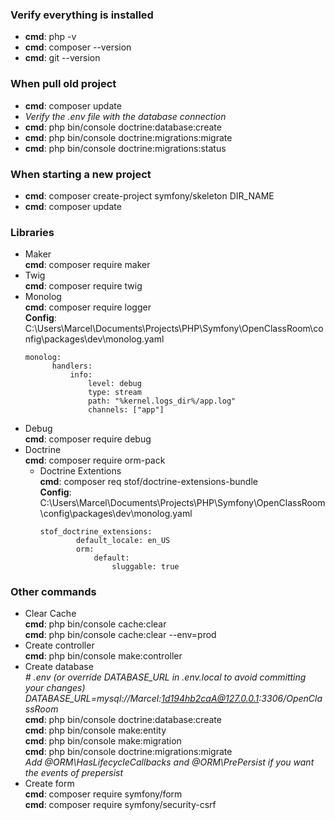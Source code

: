 ### Verify everything is installed
- **cmd**: php -v
- **cmd**: composer --version
- **cmd**: git --version

### When pull old project
- **cmd**: composer update
- _Verify the .env file with the database connection_
- **cmd**: php bin/console doctrine:database:create
- **cmd**: php bin/console doctrine:migrations:migrate
- **cmd**: php bin/console doctrine:migrations:status

### When starting a new project
- **cmd**: composer create-project symfony/skeleton DIR_NAME
- **cmd**: composer update

### Libraries
- Maker  
  **cmd**: composer require maker  
- Twig  
  **cmd**: composer require twig  
- Monolog  
  **cmd**: composer require logger  
    **Config**: C:\Users\Marcel\Documents\Projects\PHP\Symfony\OpenClassRoom\config\packages\dev\monolog.yaml  
    ```
    monolog:
		  handlers:
			  info:
				  level: debug
				  type: stream
				  path: "%kernel.logs_dir%/app.log"
				  channels: ["app"]
    ```
- Debug  
  **cmd**: composer require debug  
- Doctrine  
  **cmd**: composer require orm-pack  
  - Doctrine Extentions  
    **cmd**: composer req stof/doctrine-extensions-bundle  
    **Config**: C:\Users\Marcel\Documents\Projects\PHP\Symfony\OpenClassRoom\config\packages\dev\monolog.yaml  
      ```
      stof_doctrine_extensions:
			  default_locale: en_US
			  orm:
				  default:
					  sluggable: true
      ```
### Other commands  
- Clear Cache  
  **cmd**: php bin/console cache:clear  
  **cmd**: php bin/console cache:clear --env=prod  
- Create controller  
  **cmd**: php bin/console make:controller  
- Create database  
  _# .env (or override DATABASE_URL in .env.local to avoid committing your changes)_  
	_DATABASE_URL=mysql://Marcel:1d194hb2caA@127.0.0.1:3306/OpenClassRoom_  
  **cmd**: php bin/console doctrine:database:create  
  **cmd**: php bin/console make:entity  
  **cmd**: php bin/console make:migration  
  **cmd**: php bin/console doctrine:migrations:migrate  
  _Add @ORM\HasLifecycleCallbacks and @ORM\PrePersist if you want the events of prepersist_  
- Create form  
  **cmd**: composer require symfony/form  
  **cmd**: composer require symfony/security-csrf  

